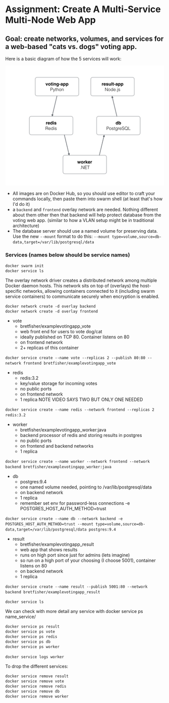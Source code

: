 # Assignment: Create A Multi-Service Multi-Node Web App

## Goal: create networks, volumes, and services for a web-based "cats vs. dogs" voting app.
Here is a basic diagram of how the 5 services will work:

![diagram](./architecture.png)
- All images are on Docker Hub, so you should use editor to craft your commands locally, then paste them into swarm shell (at least that's how I'd do it)
- a `backend` and `frontend` overlay network are needed. Nothing different about them other then that backend will help protect database from the voting web app. (similar to how a VLAN setup might be in traditional architecture)
- The database server should use a named volume for preserving data. Use the new `--mount` format to do this: `--mount type=volume,source=db-data,target=/var/lib/postgresql/data`

### Services (names below should be service names)

```
docker swarm init
docker service ls
```

The overlay network driver creates a distributed network among multiple Docker daemon hosts. This network sits on top of (overlays) the host-specific networks, allowing containers connected to it (including swarm service containers) to communicate securely when encryption is enabled.

```
docker network create -d overlay backend
docker network create -d overlay frontend
```

- vote
    - bretfisher/examplevotingapp_vote
    - web front end for users to vote dog/cat
    - ideally published on TCP 80. Container listens on 80
    - on frontend network
    - 2+ replicas of this container
  
`docker service create --name vote --replicas 2 --publish 80:80 --network frontend bretfisher/examplevotingapp_vote`

- redis
    - redis:3.2
    - key/value storage for incoming votes
    - no public ports
    - on frontend network
    - 1 replica NOTE VIDEO SAYS TWO BUT ONLY ONE NEEDED

`docker service create --name redis --network frontend --replicas 2 redis:3.2`

- worker
    - bretfisher/examplevotingapp_worker:java
    - backend processor of redis and storing results in postgres
    - no public ports
    - on frontend and backend networks
    - 1 replica

`docker service create --name worker --network frontend --network backend bretfisher/examplevotingapp_worker:java`

- db
    - postgres:9.4
    - one named volume needed, pointing to /var/lib/postgresql/data
    - on backend network
    - 1 replica
    - remember set env for password-less connections -e POSTGRES_HOST_AUTH_METHOD=trust

`docker service create --name db --network backend -e POSTGRES_HOST_AUTH_METHOD=trust --mount type=volume,source=db-data,target=/var/lib/postgresql/data postgres:9.4`

- result
    - bretfisher/examplevotingapp_result
    - web app that shows results
    - runs on high port since just for admins (lets imagine)
    - so run on a high port of your choosing (I choose 5001), container listens on 80
    - on backend network
    - 1 replica

`docker service create --name result --publish 5001:80 --network backend bretfisher/examplevotingapp_result`

`docker service ls`

We can check with more detail any service with docker service ps name_service/

```
docker service ps result
docker service ps vote
docker service ps redis
docker service ps db
docker service ps worker

docker service logs worker
```

To drop the different services:

```
docker service remove result
docker service remove vote
docker service remove redis
docker service remove db
docker service remove worker
```